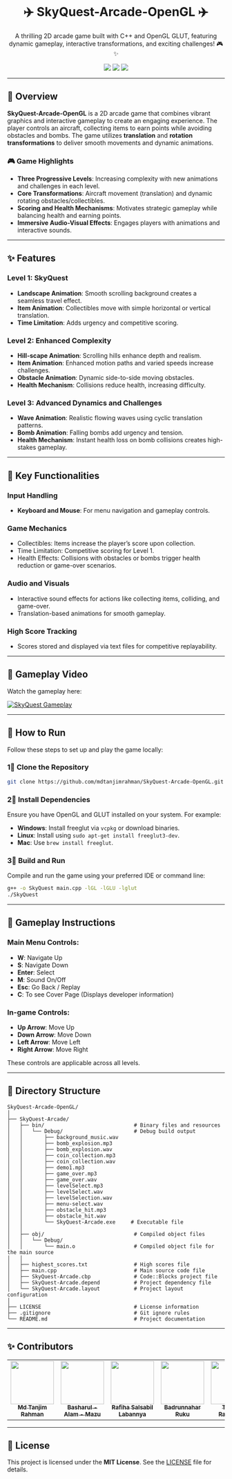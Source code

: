 <h1 align="center">✈️ SkyQuest-Arcade-OpenGL ✈️</h1>

<p align="center">
  A thrilling 2D arcade game built with C++ and OpenGL GLUT, featuring dynamic gameplay, interactive transformations, and exciting challenges! 🎮✨
</p>

<p align="center">
  <img src="https://img.shields.io/badge/C++-17-blue" />
  <img src="https://img.shields.io/badge/OpenGL-GLUT-lightgreen" />
  <img src="https://img.shields.io/badge/Game%20Type-Arcade-blueviolet" />
</p>

---

## 📖 Overview

**SkyQuest-Arcade-OpenGL** is a 2D arcade game that combines vibrant graphics and interactive gameplay to create an engaging experience. The player controls an aircraft, collecting items to earn points while avoiding obstacles and bombs. The game utilizes **translation** and **rotation transformations** to deliver smooth movements and dynamic animations.

### 🎮 Game Highlights
- **Three Progressive Levels**: Increasing complexity with new animations and challenges in each level.
- **Core Transformations**: Aircraft movement (translation) and dynamic rotating obstacles/collectibles.
- **Scoring and Health Mechanisms**: Motivates strategic gameplay while balancing health and earning points.
- **Immersive Audio-Visual Effects**: Engages players with animations and interactive sounds.

---

## ✨ Features

### Level 1: SkyQuest
- **Landscape Animation**: Smooth scrolling background creates a seamless travel effect.
- **Item Animation**: Collectibles move with simple horizontal or vertical translation.
- **Time Limitation**: Adds urgency and competitive scoring.

### Level 2: Enhanced Complexity
- **Hill-scape Animation**: Scrolling hills enhance depth and realism.
- **Item Animation**: Enhanced motion paths and varied speeds increase challenges.
- **Obstacle Animation**: Dynamic side-to-side moving obstacles.
- **Health Mechanism**: Collisions reduce health, increasing difficulty.

### Level 3: Advanced Dynamics and Challenges
- **Wave Animation**: Realistic flowing waves using cyclic translation patterns.
- **Bomb Animation**: Falling bombs add urgency and tension.
- **Health Mechanism**: Instant health loss on bomb collisions creates high-stakes gameplay.

---

## 🔧 Key Functionalities

### Input Handling
- **Keyboard and Mouse**: For menu navigation and gameplay controls.

### Game Mechanics
- Collectibles: Items increase the player’s score upon collection.
- Time Limitation: Competitive scoring for Level 1.
- Health Effects: Collisions with obstacles or bombs trigger health reduction or game-over scenarios.

### Audio and Visuals
- Interactive sound effects for actions like collecting items, colliding, and game-over.
- Translation-based animations for smooth gameplay.

### High Score Tracking
- Scores stored and displayed via text files for competitive replayability.

---

## 🎥 Gameplay Video

Watch the gameplay here:

[![SkyQuest Gameplay](https://img.youtube.com/vi/8ufxCPwY6F8/0.jpg)](https://www.youtube.com/watch?v=8ufxCPwY6F8)

---

## 🚀 How to Run

Follow these steps to set up and play the game locally:

### 1⃣ Clone the Repository
```bash
git clone https://github.com/mdtanjimrahman/SkyQuest-Arcade-OpenGL.git
```

### 2⃣ Install Dependencies
Ensure you have OpenGL and GLUT installed on your system. For example:
- **Windows**: Install freeglut via `vcpkg` or download binaries.
- **Linux**: Install using `sudo apt-get install freeglut3-dev`.
- **Mac**: Use `brew install freeglut`.

### 3⃣ Build and Run
Compile and run the game using your preferred IDE or command line:
```bash
g++ -o SkyQuest main.cpp -lGL -lGLU -lglut
./SkyQuest
```

---

## 🎯 Gameplay Instructions

### Main Menu Controls:
- **W**: Navigate Up
- **S**: Navigate Down
- **Enter**: Select
- **M**: Sound On/Off
- **Esc**: Go Back / Replay
- **C**: To see Cover Page (Displays developer information)

### In-game Controls:
- **Up Arrow**: Move Up
- **Down Arrow**: Move Down
- **Left Arrow**: Move Left
- **Right Arrow**: Move Right

These controls are applicable across all levels.

---

## 📂 Directory Structure

```
SkyQuest-Arcade-OpenGL/
│
├── SkyQuest-Arcade/
│   ├── bin/                             # Binary files and resources
│   │   └── Debug/                       # Debug build output
│   │       ├── background_music.wav     
│   │       ├── bomb_explosion.mp3      
│   │       ├── bomb_explosion.wav      
│   │       ├── coin_collection.mp3     
│   │       ├── coin_collection.wav     
│   │       ├── demo1.mp3               
│   │       ├── game_over.mp3           
│   │       ├── game_over.wav           
│   │       ├── levelSelect.mp3         
│   │       ├── levelSelect.wav         
│   │       ├── levelSelection.wav      
│   │       ├── menu-select.wav         
│   │       ├── obstacle_hit.mp3        
│   │       ├── obstacle_hit.wav        
│   │       └── SkyQuest-Arcade.exe     # Executable file
│   │
│   ├── obj/                             # Compiled object files
│   │   └── Debug/
│   │       └── main.o                   # Compiled object file for the main source
│   │
│   ├── highest_scores.txt               # High scores file
│   ├── main.cpp                         # Main source code file
│   ├── SkyQuest-Arcade.cbp              # Code::Blocks project file
│   ├── SkyQuest-Arcade.depend           # Project dependency file
│   └── SkyQuest-Arcade.layout           # Project layout configuration
│
├── LICENSE                              # License information
├── .gitignore                           # Git ignore rules
└── README.md                            # Project documentation

```

---

## ✨ Contributors

<table align="center">
  <tr>
    <td align="center">
      <a href="https://github.com/mdtanjimrahman">
        <img src="https://avatars.githubusercontent.com/mdtanjimrahman" width="100px;" alt=""/>
        <br /><sub><b>Md Tanjim Rahman</b></sub>
      </a>
    </td>
    <td align="center">
      <a href="https://github.com/basharulalammazu">
        <img src="https://avatars.githubusercontent.com/basharulalammazu" width="100px;" alt=""/>
        <br /><sub><b>Basharul - Alam - Mazu</b></sub>
      </a>
    </td>
    <td align="center">
      <a href="https://github.com/rafiahsalsabillabanya">
        <img src="https://avatars.githubusercontent.com/rafiahsalsabillabanya" width="100px;" alt=""/>
        <br /><sub><b>Rafiha Salsabil Labannya</b></sub>
      </a>
    </td>
    <td align="center">
      <a href="https://github.com/badrunnaharruku">
        <img src="https://avatars.githubusercontent.com/badrunnaharruku" width="100px;" alt=""/>
        <br /><sub><b>Badrunnahar Ruku</b></sub>
      </a>
    </td>
    <td align="center">
      <a href="https://github.com/rajbantee">
        <img src="https://avatars.githubusercontent.com/rajbantee" width="100px;" alt=""/>
        <br /><sub><b>Tatinee Rajbantee</b></sub>
      </a>
    </td>
  </tr>
</table>

---

## 📜 License

This project is licensed under the **MIT License**. See the [LICENSE](LICENSE) file for details.
